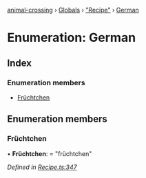 [animal-crossing](../README.md) › [Globals](../globals.md) › ["Recipe"](../modules/_recipe_.md) › [German](_recipe_.german.md)

# Enumeration: German

## Index

### Enumeration members

* [Früchtchen](_recipe_.german.md#früchtchen)

## Enumeration members

###  Früchtchen

• **Früchtchen**: = "früchtchen"

*Defined in [Recipe.ts:347](https://github.com/Norviah/animal-crossing/blob/fbef868/module/types/Recipe.ts#L347)*
